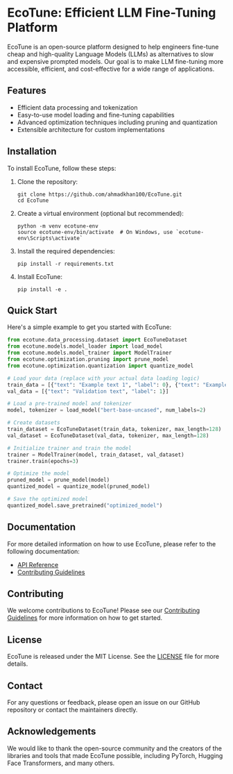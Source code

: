 # EcoTune: Efficient LLM Fine-Tuning Platform

EcoTune is an open-source platform designed to help engineers fine-tune cheap and high-quality Language Models (LLMs) as alternatives to slow and expensive prompted models. Our goal is to make LLM fine-tuning more accessible, efficient, and cost-effective for a wide range of applications.

## Features

- Efficient data processing and tokenization
- Easy-to-use model loading and fine-tuning capabilities
- Advanced optimization techniques including pruning and quantization
- Extensible architecture for custom implementations

## Installation

To install EcoTune, follow these steps:

1. Clone the repository:
   ```
   git clone https://github.com/ahmadkhan100/EcoTune.git
   cd EcoTune
   ```

2. Create a virtual environment (optional but recommended):
   ```
   python -m venv ecotune-env
   source ecotune-env/bin/activate  # On Windows, use `ecotune-env\Scripts\activate`
   ```

3. Install the required dependencies:
   ```
   pip install -r requirements.txt
   ```

4. Install EcoTune:
   ```
   pip install -e .
   ```

## Quick Start

Here's a simple example to get you started with EcoTune:

```python
from ecotune.data_processing.dataset import EcoTuneDataset
from ecotune.models.model_loader import load_model
from ecotune.models.model_trainer import ModelTrainer
from ecotune.optimization.pruning import prune_model
from ecotune.optimization.quantization import quantize_model

# Load your data (replace with your actual data loading logic)
train_data = [{"text": "Example text 1", "label": 0}, {"text": "Example text 2", "label": 1}]
val_data = [{"text": "Validation text", "label": 1}]

# Load a pre-trained model and tokenizer
model, tokenizer = load_model("bert-base-uncased", num_labels=2)

# Create datasets
train_dataset = EcoTuneDataset(train_data, tokenizer, max_length=128)
val_dataset = EcoTuneDataset(val_data, tokenizer, max_length=128)

# Initialize trainer and train the model
trainer = ModelTrainer(model, train_dataset, val_dataset)
trainer.train(epochs=3)

# Optimize the model
pruned_model = prune_model(model)
quantized_model = quantize_model(pruned_model)

# Save the optimized model
quantized_model.save_pretrained("optimized_model")
```

## Documentation

For more detailed information on how to use EcoTune, please refer to the following documentation:

- [API Reference](docs/API.md)
- [Contributing Guidelines](docs/CONTRIBUTING.md)

## Contributing

We welcome contributions to EcoTune! Please see our [Contributing Guidelines](docs/CONTRIBUTING.md) for more information on how to get started.

## License

EcoTune is released under the MIT License. See the [LICENSE](LICENSE) file for more details.

## Contact

For any questions or feedback, please open an issue on our GitHub repository or contact the maintainers directly.

## Acknowledgements

We would like to thank the open-source community and the creators of the libraries and tools that made EcoTune possible, including PyTorch, Hugging Face Transformers, and many others.
